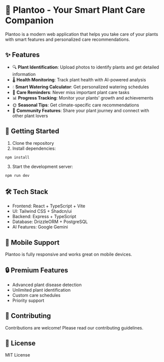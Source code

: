 
# 🌿 Plantoo - Your Smart Plant Care Companion

Plantoo is a modern web application that helps you take care of your plants with smart features and personalized care recommendations.

## ✨ Features

- 🔍 **Plant Identification**: Upload photos to identify plants and get detailed information
- 🌡️ **Health Monitoring**: Track plant health with AI-powered analysis
- 💧 **Smart Watering Calculator**: Get personalized watering schedules
- 🔔 **Care Reminders**: Never miss important plant care tasks
- 📊 **Progress Tracking**: Monitor your plants' growth and achievements
- 🌞 **Seasonal Tips**: Get climate-specific care recommendations
- 👥 **Community Features**: Share your plant journey and connect with other plant lovers

## 🚀 Getting Started

1. Clone the repository
2. Install dependencies:
```bash
npm install
```
3. Start the development server:
```bash
npm run dev
```

## 🛠️ Tech Stack

- Frontend: React + TypeScript + Vite
- UI: Tailwind CSS + Shadcn/ui
- Backend: Express + TypeScript
- Database: DrizzleORM + PostgreSQL
- AI Features: Google Gemini

## 📱 Mobile Support

Plantoo is fully responsive and works great on mobile devices.

## 🔒 Premium Features

- Advanced plant disease detection
- Unlimited plant identification
- Custom care schedules
- Priority support

## 🤝 Contributing

Contributions are welcome! Please read our contributing guidelines.

## 📝 License

MIT License
